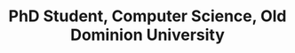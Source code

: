 ---
order_number: 4
name: "Lamia Salsabil"
category: "student"
role: "Student"
title: "PhD Student, Computer Science, Old Dominion University"
bio: ""
img: "salsabil.jpg"
collection: team
website: "https://liyalamia.github.io/Portfolio/"
email: ""
---